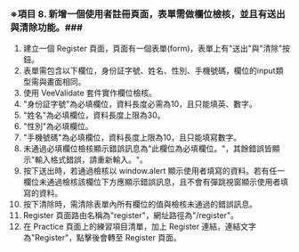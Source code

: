 ### ※項目 8. 新增一個使用者註冊頁面，表單需做欄位檢核，並且有送出與清除功能。###
1. 建立一個 Register 頁面，頁面有一個表單(form)，表單上有"送出"與"清除"按鈕。
2. 表單需包含以下欄位，身份証字號、姓名、性別、手機號碼，欄位的input類型需與畫面相同。
3. 使用 VeeValidate 套件實作欄位檢核。
4. "身份証字號"為必填欄位，資料長度必需為10，且只能填英、數字。
5. "姓名"為必填欄位，資料長度上限為30。
6. "性別"為必填欄位。
7. "手機號碼"為必填欄位，資料長度上限為10，且只能填寫數字。
8. 未通過必填欄位檢核顯示錯誤訊息為"此欄位為必填欄位。"，其餘錯誤皆顯示"輸入格式錯誤，請重新輸入。"。
9. 按下送出時，若通過檢核以 window.alert 顯示使用者填寫的資料。若有任一欄位未通過檢核該欄位下方應顯示錯誤訊息，且不會有彈跳視窗顯示使用者填寫的資料。
10. 按下清除時，需清除表單內所有欄位的值與檢核未通過的錯誤訊息。
11. Register 頁面路由名稱為"register"，網址路徑為"/register"。
12. 在 Practice 頁面上的練習項目清單，加上 Register 連結，連結文字為"Register"，點擊後會轉至 Register 頁面。
